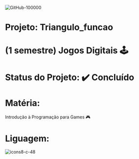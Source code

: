 ![GitHub-100000](https://github.com/EwersonNeias/salas_aulas/assets/128439222/a8529e1b-0529-41fe-9935-41fcf377cea5)


# Projeto: Triangulo_funcao
# (1 semestre) Jogos Digitais 🕹️
# Status do Projeto: ✔️ Concluído 

# Matéria: 
Introdução à Programação para Games 🎮

# Liguagem:

![icons8-c-48](https://github.com/EwersonNeias/triangulo_funcao/assets/128439222/ab2ff5ce-d300-4548-b87f-eb2a20a7e3d4)
